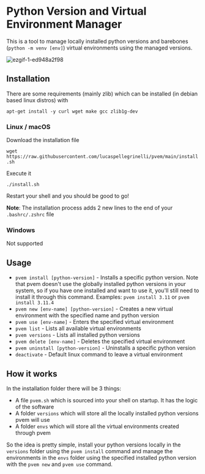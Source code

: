 # Python Version and Virtual Environment Manager

This is a tool to manage locally installed python versions and barebones (`python -m venv [env]`) virtual environments using the managed versions.

![ezgif-1-ed948a2f98](https://github.com/lucaspellegrinelli/pvem/assets/19651296/b92c2b70-44f8-44b7-826c-130da2e5664f)


## Installation

There are some requirements (mainly zlib) which can be installed (in debian based linux distros) with

```apt-get install -y curl wget make gcc zlib1g-dev```

### Linux / macOS

Download the installation file

```wget https://raw.githubusercontent.com/lucaspellegrinelli/pvem/main/install.sh```

Execute it

```./install.sh```

Restart your shell and you should be good to go!

**Note**: The installation process adds 2 new lines to the end of your `.bashrc/.zshrc` file

### Windows

Not supported

## Usage

* `pvem install [python-version]` - Installs a specific python version. Note that pvem doesn't use the globally installed python versions in your system, so if you have one installed and want to use it, you'll still need to install it through this command. Examples: `pvem install 3.11` or `pvem install 3.11.4`
* `pvem new [env-name] [python-version]` - Creates a new virtual environment with the specified name and python version
* `pvem use [env-name]` - Enters the specified virtual environment
* `pvem list` - Lists all available virtual environments
* `pvem versions` - Lists all installed python versions
* `pvem delete [env-name]` - Deletes the specified virtual environment
* `pvem uninstall [python-version]` - Uninstalls a specific python version
* `deactivate` - Default linux command to leave a virtual environment

## How it works

In the installation folder there will be 3 things:

* A file `pvem.sh` which is sourced into your shell on startup. It has the logic of the software
* A folder `versions` which will store all the locally installed python versions pvem will use
* A folder `envs` which will store all the virtual environments created through pvem

So the idea is pretty simple, install your python versions locally in the `versions` folder using the `pvem install` command and manage the environments in the `envs` folder using the specified installed python version with the `pvem new` and `pvem use` command.
